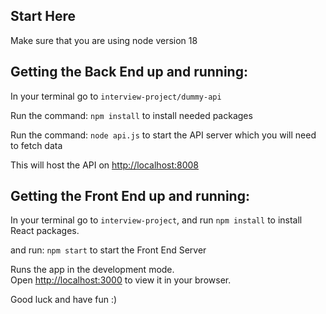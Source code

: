 ## Start Here

Make sure that you are using node version 18

## Getting the Back End up and running: 
In your terminal go to `interview-project/dummy-api`

Run the command: `npm install` to install needed packages

Run the command: `node api.js` to start the API server which you will need to fetch data

This will host the API on [http://localhost:8008](http://localhost:8008) 


## Getting the Front End up and running:

In your terminal go to `interview-project`, and run `npm install` to install React packages.

and run: `npm start` to start the Front End Server

Runs the app in the development mode.\
Open [http://localhost:3000](http://localhost:3000) to view it in your browser.


Good luck and have fun :)
